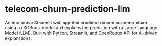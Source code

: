 # telecom-churn-prediction-llm
An interactive Streamlit web app that predicts telecom customer churn using an XGBoost model and explains the prediction with a Large Language Model (LLM). Built with Python, Streamlit, and OpenRouter API for AI-driven explanations.
